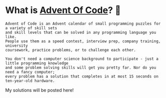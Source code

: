 # What is [Advent Of Code](https://adventofcode.com/2021/about)? 🎄
```
Advent of Code is an Advent calendar of small programming puzzles for a variety of skill sets 
and skill levels that can be solved in any programming language you like. 
People use them as a speed contest, interview prep, company training, university 
coursework, practice problems, or to challenge each other.

You don't need a computer science background to participate - just a little programming knowledge 
and some problem solving skills will get you pretty far. Nor do you need a fancy computer; 
every problem has a solution that completes in at most 15 seconds on ten-year-old hardware.
```
My solutions will be posted here!

